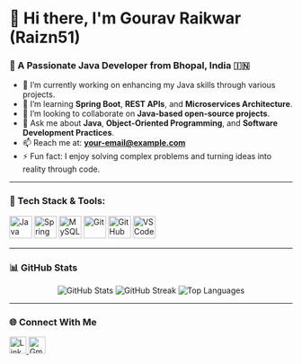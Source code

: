 # 👋 Hi there, I'm Gourav Raikwar (Raizn51)

### 🚀 A Passionate Java Developer from Bhopal, India 🇮🇳

- 🔭 I’m currently working on enhancing my Java skills through various projects.
- 🌱 I’m learning **Spring Boot**, **REST APIs**, and **Microservices Architecture**.
- 👯 I’m looking to collaborate on **Java-based open-source projects**.
- 💬 Ask me about **Java**, **Object-Oriented Programming**, and **Software Development Practices**.
- 📫 Reach me at: **your-email@example.com**
- ⚡ Fun fact: I enjoy solving complex problems and turning ideas into reality through code.

---

### 🧰 Tech Stack & Tools:

<p align="left">
  <img src="https://cdn.jsdelivr.net/gh/devicons/devicon/icons/java/java-original.svg" width="40" height="40" alt="Java"/>
  <img src="https://cdn.jsdelivr.net/gh/devicons/devicon/icons/spring/spring-original.svg" width="40" height="40" alt="Spring"/>
  <img src="https://cdn.jsdelivr.net/gh/devicons/devicon/icons/mysql/mysql-original.svg" width="40" height="40" alt="MySQL"/>
  <img src="https://cdn.jsdelivr.net/gh/devicons/devicon/icons/git/git-original.svg" width="40" height="40" alt="Git"/>
  <img src="https://cdn.jsdelivr.net/gh/devicons/devicon/icons/github/github-original.svg" width="40" height="40" alt="GitHub"/>
  <img src="https://cdn.jsdelivr.net/gh/devicons/devicon/icons/vscode/vscode-original.svg" width="40" height="40" alt="VS Code"/>
</p>

---

### 📊 GitHub Stats

<p align="center">
  <img src="https://github-readme-stats.vercel.app/api?username=Raizn51&show_icons=true&theme=tokyonight" alt="GitHub Stats" />
  <img src="https://github-readme-streak-stats.herokuapp.com/?user=Raizn51&theme=tokyonight" alt="GitHub Streak" />
  <img src="https://github-readme-stats.vercel.app/api/top-langs/?username=Raizn51&layout=compact&theme=tokyonight" alt="Top Languages" />
</p>

---

### 🌐 Connect With Me

<p align="left">
  <a href="https://www.linkedin.com/in/gourav-raikwar/" target="_blank">
    <img src="https://cdn.jsdelivr.net/npm/simple-icons@v3/icons/linkedin.svg" alt="LinkedIn" height="30" width="30" />
  </a>
  <a href="mailto:gouravraikwar989@gmail.com">
    <img src="https://cdn.jsdelivr.net/npm/simple-icons@v3/icons/gmail.svg" alt="Gmail" height="30" width="30" />
  </a>
</p>
